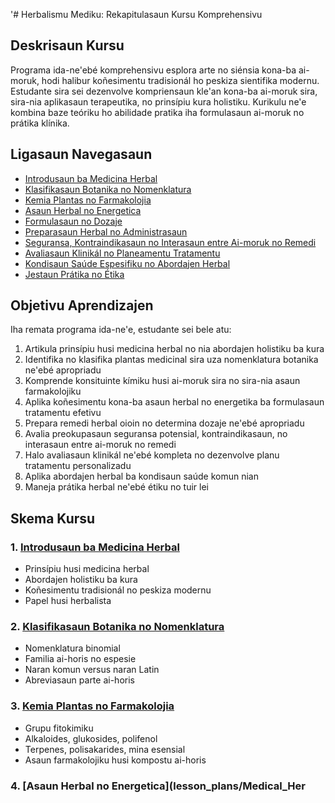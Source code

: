 '# Herbalismu Mediku: Rekapitulasaun Kursu Komprehensivu

## Deskrisaun Kursu

Programa ida-ne'ebé komprehensivu esplora arte no siénsia kona-ba ai-moruk, hodi halibur koñesimentu tradisionál ho peskiza sientifika modernu. Estudante sira sei dezenvolve kompriensaun kle'an kona-ba ai-moruk sira, sira-nia aplikasaun terapeutika, no prinsípiu kura holistiku. Kurikulu ne'e kombina baze teóriku ho abilidade pratika iha formulasaun ai-moruk no prátika klínika.

## Ligasaun Navegasaun

- [Introdusaun ba Medicina Herbal](#1-introduction-to-herbal-medicine)
- [Klasifikasaun Botanika no Nomenklatura](#2-botanical-classification-and-nomenclature)
- [Kemia Plantas no Farmakolojia](#3-plant-chemistry-and-pharmacology)
- [Asaun Herbal no Energetica](#4-herbal-actions-and-energetics)
- [Formulasaun no Dozaje](#5-formulation-and-dosage)
- [Preparasaun Herbal no Administrasaun](#6-herbal-preparations-and-administration)
- [Seguransa, Kontraindikasaun no Interasaun entre Ai-moruk no Remedi](#7-safety-contraindications-and-herb-drug-interactions)
- [Avaliasaun Klinikál no Planeamentu Tratamentu](#8-clinical-assessment-and-treatment-planning)
- [Kondisaun Saúde Espesifiku no Abordajen Herbal](#9-specific-health-conditions-and-herbal-approaches)
- [Jestaun Prátika no Étika](#10-practice-management-and-ethics)

## Objetivu Aprendizajen

Iha remata programa ida-ne'e, estudante sei bele atu:

1. Artikula prinsípiu husi medicina herbal no nia abordajen holistiku ba kura
2. Identifika no klasifika plantas medicinal sira uza nomenklatura botanika ne'ebé apropriadu
3. Komprende konsituinte kímiku husi ai-moruk sira no sira-nia asaun farmakolojiku
4. Aplika koñesimentu kona-ba asaun herbal no energetika ba formulasaun tratamentu efetivu
5. Prepara remedi herbal oioin no determina dozaje ne'ebé apropriadu
6. Avalia preokupasaun seguransa potensial, kontraindikasaun, no interasaun entre ai-moruk no remedi
7. Halo avaliasaun klinikál ne'ebé kompleta no dezenvolve planu tratamentu personalizadu
8. Aplika abordajen herbal ba kondisaun saúde komun nian
9. Maneja prátika herbal ne'ebé étiku no tuir lei

## Skema Kursu

### 1. [Introdusaun ba Medicina Herbal](lesson_plans/Medical_Herbalism/Module1_Lesson_Plans.md)
- Prinsípiu husi medicina herbal
- Abordajen holistiku ba kura
- Koñesimentu tradisionál no peskiza modernu
- Papel husi herbalista

### 2. [Klasifikasaun Botanika no Nomenklatura](lesson_plans/Medical_Herbalism/Module2_Lesson_Plans.md)
- Nomenklatura binomial
- Familia ai-horis no espesie
- Naran komun versus naran Latin
- Abreviasaun parte ai-horis

### 3. [Kemia Plantas no Farmakolojia](lesson_plans/Medical_Herbalism/Module3_Lesson_Plans.md)
- Grupu fitokimiku
- Alkaloides, glukosides, polifenol
- Terpenes, polisakarides, mina esensial
- Asaun farmakolojiku husi kompostu ai-horis

### 4. [Asaun Herbal no Energetica](lesson_plans/Medical_Her